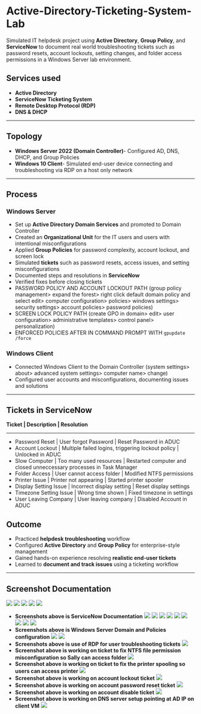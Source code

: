 # Active-Directory-Ticketing-System-Lab
Simulated IT helpdesk project using **Active Directory**, **Group Policy**, and **ServiceNow** to document real world troubleshooting tickets such as password resets, account lockouts, setting changes, and folder access permissions in a Windows Server lab environment.

## Services used
- **Active Directory**
- **ServiceNow Ticketing System**
- **Remote Desktop Protocol (RDP)**
- **DNS & DHCP**
---
## Topology
- **Windows Server 2022 (Domain Controller)**- Configured AD, DNS, DHCP, and Group Policies
- **Windows 10 Client**- Simulated end-user device connecting and troubleshooting via RDP on a host only network
---
## Process
### Windows Server
- Set up **Active Directory Domain Services** and promoted to Domain Controller
- Created an **Organizational Unit** for the IT users and users with intentional misconfigurations
- Applied **Group Policies** for password complexity, account lockout, and screen lock
- Simulated **tickets** such as password resets, access issues, and setting misconfigurations
- Documented steps and resolutions in **ServiceNow**
- Verified fixes before closing tickets
- PASSWORD POLICY AND ACCOUNT LOCKOUT PATH (group policy management> expand the forest> right click default domain policy and select edit> computer configuration> policies> windows settings> security settings> account policies> password policies)
- SCREEN LOCK POLICY PATH (create GPO in domain> edit> user configuration> administrative templates> control panel> personalization)
- ENFORCED POLICIES AFTER IN COMMAND PROMPT WITH `gpupdate /force`
  
### Windows Client
- Connected Windows Client to the Domain Controller (system settings> about> advanced system settings> computer name> change)
- Configured user accounts and misconfigurations, documenting issues and solutions
---
## Tickets in ServiceNow
**Ticket | Description | Resolution**
*********************************
- Password Reset | User forgot Password | Reset Password in ADUC
- Account Lockout | Multiple failed logins, triggering lockout policy | Unlocked in ADUC
- Slow Computer | Too many used resources | Restarted computer and closed unneccessary processes in Task Manager
- Folder Access | User cannot access folder | Modified NTFS permissions
- Printer Issue | Printer not appearing | Started printer spooler 
- Display Setting Issue | Incorrect display setting | Reset display settings
- Timezone Setting Issue | Wrong time shown | Fixed timezone in settings
- User Leaving Company | User leaving company | Disabled Account in ADUC 

## Outcome
- Practiced **helpdesk troubleshooting** workflow
- Configured **Active Directory** and **Group Policy** for enterprise-style management
- Gained hands-on experience resolving **realistic end-user tickets**
- Learned to **document and track issues** using a ticketing workflow 
---
## Screenshot Documentation
![](./screenshots/1.png)
![](./screenshots/2.png)
![](./screenshots/3.png)
![](./screenshots/4.png)
![](./screenshots/5.png)
- **Screenshots above is ServiceNow Documentation**
![](./screenshots/6.png)
![](./screenshots/7.png)
![](./screenshots/8.png)
![](./screenshots/10.png)
![](./screenshots/11.png)
![](./screenshots/12.png)
![](./screenshots/13.png)
![](./screenshots/14.png)
![](./screenshots/15.png)
- **Screenshots above is Windows Server Domain and Policies configuration**
![](./screenshots/16.png)
![](./screenshots/17.png)
- **Screenshots above is use of RDP for user troubleshooting tickets**
![](./screenshots/19.png)
- **Screenshot above is working on ticket to fix NTFS file permission misconfiguration so Sally can access folder**
![](./screenshots/20.png)
- **Screenshot above is working on ticket to fix the printer spooling so users can access printer**
![](./screenshots/21.png)
- **Screenshot above is working on account lockout ticket**
![](./screenshots/22.png)
- **Screenshot above is working on account password reset ticket**
![](./screenshots/23.png)
- **Screenshot above is working on account disable ticket**
![](./screenshots/24.png)
- **Screenshot above is working on DNS server setup pointing at AD IP on client VM**
![](./screenshots/27.png)


  
